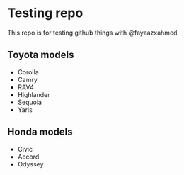 # Testing repo
This repo is for testing github things with @fayaazxahmed

## Toyota models
- Corolla
- Camry
- RAV4
- Highlander
- Sequoia
- Yaris

## Honda models
- Civic
- Accord
- Odyssey
